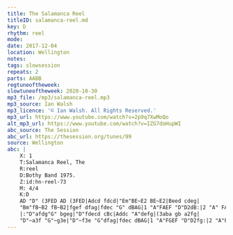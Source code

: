 ```yaml
---
title: The Salamanca Reel
titleID: salamanca-reel.md
key: D
rhythm: reel
mode:
date: 2017-12-04
location: Wellington
notes:
tags: slowsession
repeats: 2
parts: AABB
regtuneoftheweek:
slowtuneoftheweek: 2020-10-30
mp3_file: /mp3/salamanca-reel.mp3
mp3_source: Ian Walsh
mp3_licence: '© Ian Walsh. All Rights Reserved.'
mp3_url: https://www.youtube.com/watch?v=2p9q7XwMoQo
alt_mp3_url: https://www.youtube.com/watch?v=IZG7doHupWI
abc_source: The Session
abc_url: https://thesession.org/tunes/99
source: Wellington
abc: |
    X: 1
    T:Salamanca Reel, The
    R:reel
    D:Bothy Band 1975.
    Z:id:hn-reel-73
    M: 4/4
    K:D
    AD "D" (3FED AD (3FED|Adcd fdcd|"Em"BE~E2 BE~E2|Beed cdeg|
    "Bm"fB~B2 fB~B2|fgef dfag|fdec "G" dBAG|1 "A"FAEF "D"D2dB:|2 "A" FAEF "D"D2fg||
    |:"D"afdg"G" bgeg|"D"fdecd cBc|Addc "A"defg|(3aba gb a2fg|
    "D"~a3f "G"~g3e|"D"~f3e "G"dfag|fdec dBAG|1 "A"FGEF "D"D2fg:|2 "A"FAEF "D"D2dB||
---
```

